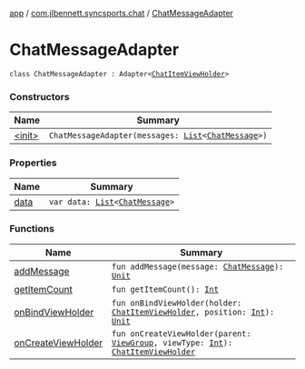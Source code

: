 [app](../../index.md) / [com.jlbennett.syncsports.chat](../index.md) / [ChatMessageAdapter](./index.md)

# ChatMessageAdapter

`class ChatMessageAdapter : Adapter<`[`ChatItemViewHolder`](../-chat-item-view-holder/index.md)`>`

### Constructors

| Name | Summary |
|---|---|
| [&lt;init&gt;](-init-.md) | `ChatMessageAdapter(messages: `[`List`](https://kotlinlang.org/api/latest/jvm/stdlib/kotlin.collections/-list/index.html)`<`[`ChatMessage`](../-chat-message/index.md)`>)` |

### Properties

| Name | Summary |
|---|---|
| [data](data.md) | `var data: `[`List`](https://kotlinlang.org/api/latest/jvm/stdlib/kotlin.collections/-list/index.html)`<`[`ChatMessage`](../-chat-message/index.md)`>` |

### Functions

| Name | Summary |
|---|---|
| [addMessage](add-message.md) | `fun addMessage(message: `[`ChatMessage`](../-chat-message/index.md)`): `[`Unit`](https://kotlinlang.org/api/latest/jvm/stdlib/kotlin/-unit/index.html) |
| [getItemCount](get-item-count.md) | `fun getItemCount(): `[`Int`](https://kotlinlang.org/api/latest/jvm/stdlib/kotlin/-int/index.html) |
| [onBindViewHolder](on-bind-view-holder.md) | `fun onBindViewHolder(holder: `[`ChatItemViewHolder`](../-chat-item-view-holder/index.md)`, position: `[`Int`](https://kotlinlang.org/api/latest/jvm/stdlib/kotlin/-int/index.html)`): `[`Unit`](https://kotlinlang.org/api/latest/jvm/stdlib/kotlin/-unit/index.html) |
| [onCreateViewHolder](on-create-view-holder.md) | `fun onCreateViewHolder(parent: `[`ViewGroup`](https://developer.android.com/reference/android/view/ViewGroup.html)`, viewType: `[`Int`](https://kotlinlang.org/api/latest/jvm/stdlib/kotlin/-int/index.html)`): `[`ChatItemViewHolder`](../-chat-item-view-holder/index.md) |
